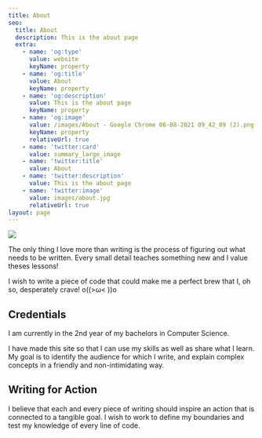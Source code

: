 ```yaml
---
title: About
seo:
  title: About
  description: This is the about page
  extra:
    - name: 'og:type'
      value: website
      keyName: property
    - name: 'og:title'
      value: About
      keyName: property
    - name: 'og:description'
      value: This is the about page
      keyName: property
    - name: 'og:image'
      value: /images/About - Google Chrome 06-08-2021 09_42_09 (2).png
      keyName: property
      relativeUrl: true
    - name: 'twitter:card'
      value: summary_large_image
    - name: 'twitter:title'
      value: About
    - name: 'twitter:description'
      value: This is the about page
    - name: 'twitter:image'
      value: images/about.jpg
      relativeUrl: true
layout: page
---
```

![](/images/22GC22.png)

The only thing I love more than writing is the process of figuring out what needs to be written. Every small detail teaches something new and I value theses lessons!

I wish to write a piece of code that could make me a perfect brew that I, oh so, desperately crave! o((>ω< ))o

## Credentials

I am currently in the 2nd year of my bachelors in Computer Science. 

I have made this site so that I can use my skills as well as share what I learn. My goal is to identify the audience for which I write, and explain complex concepts in a friendly and non-intimidating way.

## Writing for Action

I believe that each and every piece of writing should inspire an action that is connected to a tangible goal. I wish to work to define my boundaries and test my knowledge of every line of code. 
